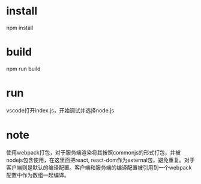 # install
npm install
# build
npm run build

# run
vscode打开index.js，开始调试并选择node.js

# note
使用webpack打包，对于服务端渲染将其按照commonjs的形式打包，并被nodejs包含使用，在这里面把react, react-dom作为external包，避免重复。对于客户端则是默认的编译配置。客户端和服务端的编译配置被引用到一个webpack配置中作为数组一起编译。
